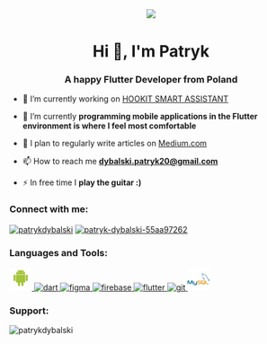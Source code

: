 
<div id="header" align="center">
  <img src="https://media.giphy.com/media/M9gbBd9nbDrOTu1Mqx/giphy.gif" width="120"/>
</div><h1 align="center">Hi 👋, I'm Patryk</h1>
<h3 align="center">A happy Flutter Developer from Poland</h3>

- 🔭 I’m currently working on [HOOKIT SMART ASSISTANT](https://github.com/patrykdybalski/smart_assistant)

- 🌱 I’m currently **programming mobile applications in the Flutter environment is where I feel most comfortable**

- 📝 I plan to regularly write articles on [Medium.com](Medium.com)

- 📫 How to reach me **dybalski.patryk20@gmail.com**

- ⚡ In free time I **play the guitar :)**

<h3 align="left">Connect with me:</h3>
<p align="left">
<a href="https://twitter.com/patrykdybalski" target="blank"><img align="center" src="https://raw.githubusercontent.com/rahuldkjain/github-profile-readme-generator/master/src/images/icons/Social/twitter.svg" alt="patrykdybalski" height="30" width="40" /></a>
<a href="https://linkedin.com/in/patryk-dybalski-55aa97262" target="blank"><img align="center" src="https://raw.githubusercontent.com/rahuldkjain/github-profile-readme-generator/master/src/images/icons/Social/linked-in-alt.svg" alt="patryk-dybalski-55aa97262" height="30" width="40" /></a>
</p>

<h3 align="left">Languages and Tools:</h3>
<p align="left"> <a href="https://developer.android.com" target="_blank" rel="noreferrer"> <img src="https://raw.githubusercontent.com/devicons/devicon/master/icons/android/android-original-wordmark.svg" alt="android" width="40" height="40"/> </a> <a href="https://dart.dev" target="_blank" rel="noreferrer"> <img src="https://www.vectorlogo.zone/logos/dartlang/dartlang-icon.svg" alt="dart" width="40" height="40"/> </a> <a href="https://www.figma.com/" target="_blank" rel="noreferrer"> <img src="https://www.vectorlogo.zone/logos/figma/figma-icon.svg" alt="figma" width="40" height="40"/> </a> <a href="https://firebase.google.com/" target="_blank" rel="noreferrer"> <img src="https://www.vectorlogo.zone/logos/firebase/firebase-icon.svg" alt="firebase" width="40" height="40"/> </a> <a href="https://flutter.dev" target="_blank" rel="noreferrer"> <img src="https://www.vectorlogo.zone/logos/flutterio/flutterio-icon.svg" alt="flutter" width="40" height="40"/> </a> <a href="https://git-scm.com/" target="_blank" rel="noreferrer"> <img src="https://www.vectorlogo.zone/logos/git-scm/git-scm-icon.svg" alt="git" width="40" height="40"/> </a> <a href="https://www.mysql.com/" target="_blank" rel="noreferrer"> <img src="https://raw.githubusercontent.com/devicons/devicon/master/icons/mysql/mysql-original-wordmark.svg" alt="mysql" width="40" height="40"/> </a> </p>

<h3 align="left">Support:</h3>
<p><a href="https://www.buymeacoffee.com/patrykdybalski"> <img align="left" src="https://cdn.buymeacoffee.com/buttons/v2/default-yellow.png" height="50" width="210" alt="patrykdybalski" /></a></p><br><br>
